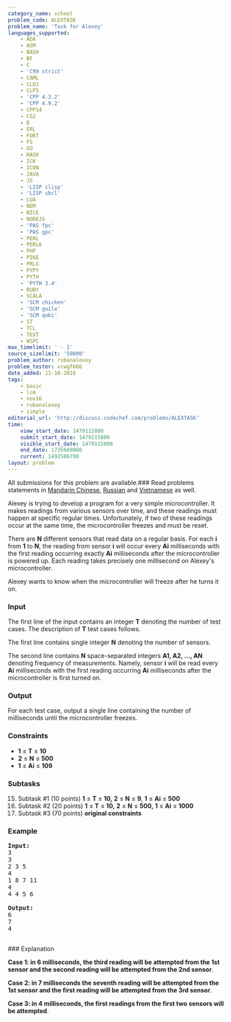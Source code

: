 ```yaml
---
category_name: school
problem_code: ALEXTASK
problem_name: 'Task for Alexey'
languages_supported:
    - ADA
    - ASM
    - BASH
    - BF
    - C
    - 'C99 strict'
    - CAML
    - CLOJ
    - CLPS
    - 'CPP 4.3.2'
    - 'CPP 4.9.2'
    - CPP14
    - CS2
    - D
    - ERL
    - FORT
    - FS
    - GO
    - HASK
    - ICK
    - ICON
    - JAVA
    - JS
    - 'LISP clisp'
    - 'LISP sbcl'
    - LUA
    - NEM
    - NICE
    - NODEJS
    - 'PAS fpc'
    - 'PAS gpc'
    - PERL
    - PERL6
    - PHP
    - PIKE
    - PRLG
    - PYPY
    - PYTH
    - 'PYTH 3.4'
    - RUBY
    - SCALA
    - 'SCM chicken'
    - 'SCM guile'
    - 'SCM qobi'
    - ST
    - TCL
    - TEXT
    - WSPC
max_timelimit: ' - 1'
source_sizelimit: '50000'
problem_author: rubanalexey
problem_tester: xcwgf666
date_added: 11-10-2016
tags:
    - basic
    - lcm
    - nov16
    - rubanalexey
    - simple
editorial_url: 'http://discuss.codechef.com/problems/ALEXTASK'
time:
    view_start_date: 1479115800
    submit_start_date: 1479115800
    visible_start_date: 1479115800
    end_date: 1735669800
    current: 1492506700
layout: problem
---
```

All submissions for this problem are available.###  Read problems statements in [Mandarin Chinese](http://www.codechef.com/download/translated/NOV16/mandarin/ALEXTASK.pdf), [Russian](http://www.codechef.com/download/translated/NOV16/russian/ALEXTASK.pdf) and [Vietnamese](http://www.codechef.com/download/translated/NOV16/vietnamese/ALEXTASK.pdf) as well.

 Alexey is trying to develop a program for a very simple microcontroller. It makes readings from various sensors over time, and these readings must happen at specific regular times. Unfortunately, if two of these readings occur at the same time, the microcontroller freezes and must be reset.

There are **N** different sensors that read data on a regular basis. For each **i** from **1** to **N**, the reading from sensor **i** will occur every **Ai** milliseconds with the first reading occurring exactly **Ai** milliseconds after the microcontroller is powered up. Each reading takes precisely one millisecond on Alexey's microcontroller.

Alexey wants to know when the microcontroller will freeze after he turns it on.

### Input

The first line of the input contains an integer **T** denoting the number of test cases. The description of **T** test cases follows.

The first line contains single integer **N** denoting the number of sensors.

The second line contains **N** space-separated integers **A1, A2, ..., AN** denoting frequency of measurements. Namely, sensor **i** will be read every **Ai** milliseconds with the first reading occurring **Ai** milliseconds after the microcontroller is first turned on.

### Output

For each test case, output a single line containing the number of milliseconds until the microcontroller freezes.

### Constraints

- **1** ≤ **T** ≤ **10**
- **2** ≤ **N** ≤ **500**
- **1** ≤ **Ai** ≤ **109**

### Subtasks

15. Subtask #1 (10 points) **1**  ≤ **T** ≤ **10,** **2** ≤ **N** ≤ **9**, **1** ≤ **Ai** ≤ **500**
16. Subtask #2 (20 points) **1**  ≤ **T** ≤ **10,** **2** ≤ **N** ≤ **500,** **1** ≤ **Ai** ≤  **1000**
17. Subtask #3 (70 points) **original constraints**
### Example

<pre><b>Input:</b>
<tt>3
3
2 3 5
4
1 8 7 11
4
4 4 5 6</tt>

<b>Output:</b>
<tt>6
7
4</tt>

</pre>### Explanation
**Case 1: in 6 milliseconds, the third reading will be attempted from the 1st sensor and the second reading will be attempted from the 2nd sensor**.

**Case 2: in 7 milliseconds the seventh reading will be attempted from the 1st sensor and the first reading will be attempted from the 3rd sensor**.

**Case 3: in 4 milliseconds, the first readings from the first two sensors will be attempted**.
